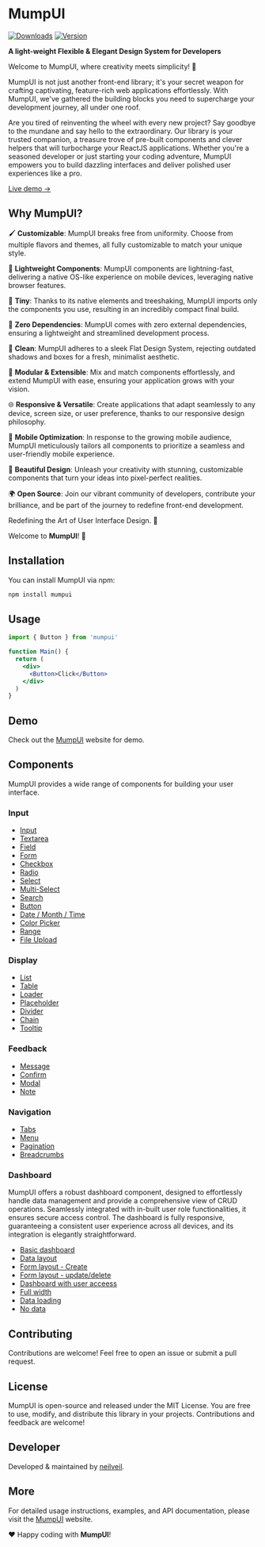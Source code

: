 # MumpUI

[![Downloads](https://img.shields.io/npm/dm/mumpui.svg)](https://www.npmjs.com/package/mumpui) [![Version](https://img.shields.io/npm/v/mumpui.svg)](https://www.npmjs.com/package/mumpui)


**A light-weight Flexible & Elegant Design System for Developers**

Welcome to MumpUI, where creativity meets simplicity! 🌟

MumpUI is not just another front-end library; it's your secret weapon for crafting captivating, feature-rich web applications effortlessly. With MumpUI, we've gathered the building blocks you need to supercharge your development journey, all under one roof.

Are you tired of reinventing the wheel with every new project? Say goodbye to the mundane and say hello to the extraordinary. Our library is your trusted companion, a treasure trove of pre-built components and clever helpers that will turbocharge your ReactJS applications. Whether you're a seasoned developer or just starting your coding adventure, MumpUI empowers you to build dazzling interfaces and deliver polished user experiences like a pro.

[Live demo →](https://neilveil.github.io/mumpui/)

## Why MumpUI?

🖌️ **Customizable**: MumpUI breaks free from uniformity. Choose from multiple flavors and themes, all fully customizable to match your unique style.

🍃 **Lightweight Components**: MumpUI components are lightning-fast, delivering a native OS-like experience on mobile devices, leveraging native browser features.

🌱 **Tiny**: Thanks to its native elements and treeshaking, MumpUI imports only the components you use, resulting in an incredibly compact final build.

🔧 **Zero Dependencies**: MumpUI comes with zero external dependencies, ensuring a lightweight and streamlined development process.

🧼 **Clean**: MumpUI adheres to a sleek Flat Design System, rejecting outdated shadows and boxes for a fresh, minimalist aesthetic.

🧩 **Modular & Extensible**: Mix and match components effortlessly, and extend MumpUI with ease, ensuring your application grows with your vision.

🌐 **Responsive & Versatile**: Create applications that adapt seamlessly to any device, screen size, or user preference, thanks to our responsive design philosophy.

📱 **Mobile Optimization**: In response to the growing mobile audience, MumpUI meticulously tailors all components to prioritize a seamless and user-friendly mobile experience.

🎨 **Beautiful Design**: Unleash your creativity with stunning, customizable components that turn your ideas into pixel-perfect realities.

🌍 **Open Source**: Join our vibrant community of developers, contribute your brilliance, and be part of the journey to redefine front-end development.

Redefining the Art of User Interface Design. 🚀

Welcome to **MumpUI**! 🌟

## Installation

You can install MumpUI via npm:

```bash
npm install mumpui
```

## Usage

```jsx
import { Button } from 'mumpui'

function Main() {
  return (
    <div>
      <Button>Click</Button>
    </div>
  )
}
```

## Demo

Check out the [MumpUI](https://neilveil.github.io/mumpui) website for demo.

## Components

MumpUI provides a wide range of components for building your user interface.

### Input

- [Input](https://neilveil.github.io/mumpui/component/input)
- [Textarea](https://neilveil.github.io/mumpui/component/textarea)
- [Field](https://neilveil.github.io/mumpui/component/field)
- [Form](https://neilveil.github.io/mumpui/component/form)
- [Checkbox](https://neilveil.github.io/mumpui/component/checkbox)
- [Radio](https://neilveil.github.io/mumpui/component/radio)
- [Select](https://neilveil.github.io/mumpui/component/select)
- [Multi-Select](https://neilveil.github.io/mumpui/component/multiSelect)
- [Search](https://neilveil.github.io/mumpui/component/search)
- [Button](https://neilveil.github.io/mumpui/component/button)
- [Date / Month / Time](https://neilveil.github.io/mumpui/component/datetime)
- [Color Picker](https://neilveil.github.io/mumpui/component/colorPicker)
- [Range](https://neilveil.github.io/mumpui/component/range)
- [File Upload](https://neilveil.github.io/mumpui/component/file)

### Display

- [List](https://neilveil.github.io/mumpui/component/list)
- [Table](https://neilveil.github.io/mumpui/component/table)
- [Loader](https://neilveil.github.io/mumpui/component/loader)
- [Placeholder](https://neilveil.github.io/mumpui/component/placeholder)
- [Divider](https://neilveil.github.io/mumpui/component/divider)
- [Chain](https://neilveil.github.io/mumpui/component/chain)
- [Tooltip](https://neilveil.github.io/mumpui/component/tooltip)

### Feedback

- [Message](https://neilveil.github.io/mumpui/component/message)
- [Confirm](https://neilveil.github.io/mumpui/component/confirm)
- [Modal](https://neilveil.github.io/mumpui/component/modal)
- [Note](https://neilveil.github.io/mumpui/component/note)

### Navigation

- [Tabs](https://neilveil.github.io/mumpui/component/tabs)
- [Menu](https://neilveil.github.io/mumpui/component/menu)
- [Pagination](https://neilveil.github.io/mumpui/component/pagination)
- [Breadcrumbs](https://neilveil.github.io/mumpui/component/chain)

### Dashboard

MumpUI offers a robust dashboard component, designed to effortlessly handle data management and provide a comprehensive view of CRUD operations. Seamlessly integrated with in-built user role functionalities, it ensures secure access control. The dashboard is fully responsive, guaranteeing a consistent user experience across all devices, and its integration is elegantly straightforward.

- [Basic dashboard](https://neilveil.github.io/mumpui/dashboard)
- [Data layout](https://neilveil.github.io/mumpui/dashboard/users)
- [Form layout - Create](https://neilveil.github.io/mumpui/dashboard/users/create)
- [Form layout - update/delete](https://neilveil.github.io/mumpui/dashboard/users/udpate)
- [Dashboard with user acceess](https://neilveil.github.io/mumpui/dashboard/access)
- [Full width](https://neilveil.github.io/mumpui/dashboard/maxWidth)
- [Data loading](https://neilveil.github.io/mumpui/dashboard/loader)
- [No data](https://neilveil.github.io/mumpui/dashboard/empty)

## Contributing

Contributions are welcome! Feel free to open an issue or submit a pull request.

## License

MumpUI is open-source and released under the MIT License. You are free to use, modify, and distribute this library in your projects. Contributions and feedback are welcome!

## Developer

Developed & maintained by [neilveil](https://github.com/neilveil).

## More

For detailed usage instructions, examples, and API documentation, please visit the [MumpUI](https://neilveil.github.io/mumpui) website.

❤️ Happy coding with **MumpUI**!
